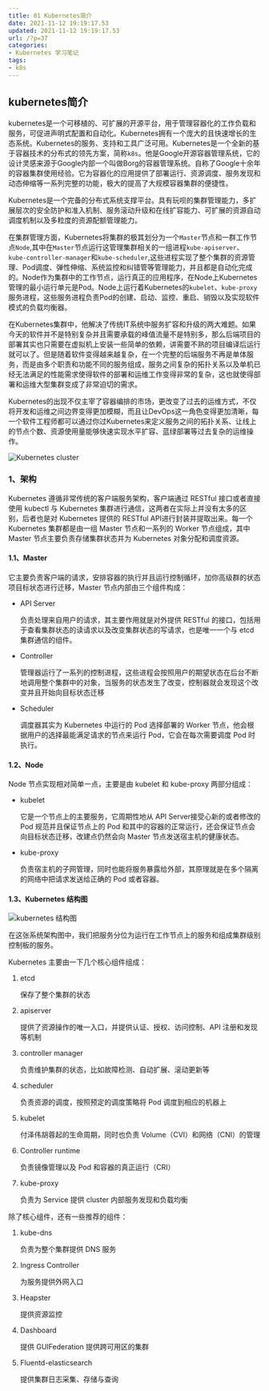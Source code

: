 ```yaml
---
title: 01 Kubernetes简介
date: 2021-11-12 19:19:17.53
updated: 2021-11-12 19:19:17.53
url: /?p=37
categories: 
- Kubernetes 学习笔记
tags: 
- k8s
---
```


## kubernetes简介

kubernetes是一个可移植的、可扩展的开源平台，用于管理容器化的工作负载和服务，可促进声明式配置和自动化。Kubernetes拥有一个庞大的且快速增长的生态系统。Kubernetes的服务、支持和工具广泛可用。Kubernetes是一个全新的基于容器技术的分布式的领先方案，简称`k8s`。他是Google开源容器管理系统，它的设计灵感来源于Google内部一个叫做Borg的容器管理系统。自称了Google十余年的容器集群使用经验。它为容器化的应用提供了部署运行、资源调度、服务发现和动态伸缩等一系列完整的功能，极大的提高了大规模容器集群的便捷性。

Kubernetes是一个完备的分布式系统支撑平台。具有玩呗的集群管理能力，多扩展层次的安全防护和准入机制、服务滚动升级和在线扩容能力、可扩展的资源自动调度机制以及多粒度的资源配额管理能力。

在集群管理方面，Kubernetes将集群的极其划分为一个`Master`节点和一群工作节点`Node`,其中在`Master`节点运行这管理集群相关的一组进程`kube-apiserver`、`kube-controller-manager`和`kube-scheduler`,这些进程实现了整个集群的资源管理、Pod调度、弹性伸缩、系统监控和纠错管等管理能力，并且都是自动化完成的。Node作为集群中的工作节点，运行真正的应用程序，在Node上Kubernetes管理的最小运行单元是Pod。Node上运行着Kubernetes的`kubelet`、`kube-proxy`服务进程，这些服务进程负责Pod的创建、启动、监控、重启、销毁以及实现软件模式的负载均衡器。

在Kubernetes集群中，他解决了传统IT系统中服务扩容和升级的两大难题。如果今天的软件并不是特别复杂并且需要承载的峰值流量不是特别多，那么后端项目的部署其实也只需要在虚拟机上安装一些简单的依赖，讲需要不熟的项目编译后运行就可以了。但是随着软件变得越来越复杂，在一个完整的后端服务不再是单体服务，而是由多个职责和功能不同的服务组成，服务之间复杂的拓扑关系以及单机已经无法满足的性能需求使得软件的部署和运维工作变得非常的复杂，这也就使得部署和运维大型集群变成了非常迫切的需求。

Kubernetes的出现不仅主宰了容器编排的市场，更改变了过去的运维方式，不仅将开发和运维之间边界变得更加模糊，而且让DevOps这一角色变得更加清晰，每一个软件工程师都可以通过你过Kubernetes来定义服务之间的拓扑关系、让线上的节点个数、资源使用量能够快速实现水平扩容、蓝绿部署等过去复杂的运维操作。

![Kubernetes cluster](https://i.loli.net/2021/11/12/fiMVUcQTnzL1PoH.png)

### 1、架构

Kubernetes 遵循非常传统的客户端服务架构，客户端通过 RESTful 接口或者直接使用 kubectl 与 Kubernetes 集群进行通信，这两者在实际上并没有太多的区别，后者也是对 Kubernetes 提供的 RESTful API进行封装并提取出来。每一个 Kubernetes 集群都是由一组 Master 节点和一系列的 Worker 节点组成，其中 Master 节点主要负责存储集群状态并为 Kubernetes 对象分配和调度资源。

#### 1.1、Master

它主要负责客户端的请求，安排容器的执行并且运行控制循环，加你高级群的状态项目标状态进行迁移，Master 节点内部由三个组件构成：

+ API Server

  负责处理来自用户的请求，其主要作用就是对外提供 RESTful 的接口，包括用于查看集群状态的读请求以及改变集群状态的写请求，也是唯一一个与 etcd 集群通信的组件。

+ Controller

  管理器运行了一系列的控制进程，这些进程会按照用户的期望状态在后台不断地调用整个集群中的对象，当服务的状态发生了改变，控制器就会发现这个改变并且开始向目标状态迁移

+ Scheduler

  调度器其实为 Kubernetes 中运行的 Pod 选择部署的 Worker 节点，他会根据用户的选择最能满足请求的节点来运行 Pod，它会在每次需要调度 Pod 时执行。

#### 1.2、Node

Node 节点实现相对简单一点，主要是由 kubelet 和 kube-proxy 两部分组成：

+ kubelet

  它是一个节点上的主要服务，它周期性地从 API Server接受心新的或者修改的 Pod 规范并且保证节点上的 Pod 和其中的容器的正常运行，还会保证节点会向目标状态迁移，改建点仍然会向 Master 节点发送宿主机的健康状态。

+ kube-proxy

  负责宿主机的子网管理，同时也能将服务暴露给外部，其原理就是在多个隔离的网络中把请求发送给正确的 Pod 或者容器。

#### 1.3、Kubernetes 结构图

![kubernetes 结构图](https://i.loli.net/2021/11/12/fdhN2nwaPYy6ZJF.png)

在这张系统架构图中，我们把服务分位为运行在工作节点上的服务和组成集群级别控制板的服务。

Kubernetes 主要由一下几个核心组件组成：

1. etcd 

   保存了整个集群的状态

2. apiserver

   提供了资源操作的唯一入口，并提供认证、授权、访问控制、API 注册和发现等机制

3. controller manager

   负责维护集群的状态，比如故障检测、自动扩展、滚动更新等

4. scheduler

   负责资源的调度，按照预定的调度策略将 Pod 调度到相应的机器上

5. kubelet

   付泽伟胡蓉起的生命周期，同时也负责 Volume（CVI）和网络（CNI）的管理

6. Controller runtime 

   负责镜像管理以及 Pod 和容器的真正运行（CRI）

7. kube-proxy

   负责为 Service 提供 cluster 内部服务发现和负载均衡

除了核心组件，还有一些推荐的组件：

1. kube-dns

   负责为整个集群提供 DNS 服务

2. Ingress Controller

   为服务提供外网入口

3. Heapster

   提供资源监控

4. Dashboard

   提供 GUIFederation 提供跨可用区的集群

5. Fluentd-elasticsearch

   提供集群日志采集、存储与查询